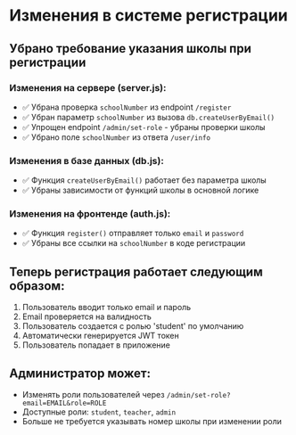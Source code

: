 # Изменения в системе регистрации

## Убрано требование указания школы при регистрации

### Изменения на сервере (server.js):
- ✅ Убрана проверка `schoolNumber` из endpoint `/register`
- ✅ Убран параметр `schoolNumber` из вызова `db.createUserByEmail()`
- ✅ Упрощен endpoint `/admin/set-role` - убраны проверки школы
- ✅ Убрано поле `schoolNumber` из ответа `/user/info`

### Изменения в базе данных (db.js):
- ✅ Функция `createUserByEmail()` работает без параметра школы
- ✅ Убраны зависимости от функций школы в основной логике

### Изменения на фронтенде (auth.js):
- ✅ Функция `register()` отправляет только `email` и `password`
- ✅ Убраны все ссылки на `schoolNumber` в коде регистрации

## Теперь регистрация работает следующим образом:
1. Пользователь вводит только email и пароль
2. Email проверяется на валидность
3. Пользователь создается с ролью 'student' по умолчанию
4. Автоматически генерируется JWT токен
5. Пользователь попадает в приложение

## Администратор может:
- Изменять роли пользователей через `/admin/set-role?email=EMAIL&role=ROLE`
- Доступные роли: `student`, `teacher`, `admin`
- Больше не требуется указывать номер школы при изменении роли 